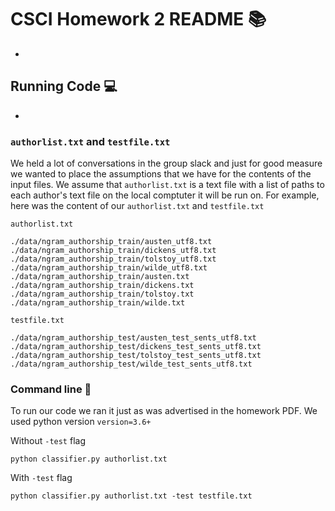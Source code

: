 # CSCI Homework 2 README 📚
-

## Running Code 💻
-
### `authorlist.txt` and `testfile.txt`

We held a lot of conversations in the group slack and just for good measure we wanted to place the assumptions that we have for the contents of the input files. We assume that `authorlist.txt` is a text file with a list of paths to each author's text file on the local comptuter it will be run on. For example, here was the content of our `authorlist.txt` and `testfile.txt`

```
authorlist.txt

./data/ngram_authorship_train/austen_utf8.txt
./data/ngram_authorship_train/dickens_utf8.txt
./data/ngram_authorship_train/tolstoy_utf8.txt
./data/ngram_authorship_train/wilde_utf8.txt
./data/ngram_authorship_train/austen.txt
./data/ngram_authorship_train/dickens.txt
./data/ngram_authorship_train/tolstoy.txt
./data/ngram_authorship_train/wilde.txt
```

```
testfile.txt

./data/ngram_authorship_test/austen_test_sents_utf8.txt
./data/ngram_authorship_test/dickens_test_sents_utf8.txt
./data/ngram_authorship_test/tolstoy_test_sents_utf8.txt
./data/ngram_authorship_test/wilde_test_sents_utf8.txt
```

### Command line 🐍

To run our code we ran it just as was advertised in the homework PDF. We used python version `version=3.6+`

Without `-test` flag

```
python classifier.py authorlist.txt
```

With `-test` flag

```
python classifier.py authorlist.txt -test testfile.txt
```